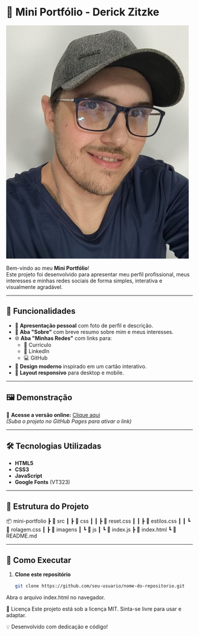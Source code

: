 # 💼 Mini Portfólio - Derick Zitzke

![Prévia do Mini Portfólio](src/imagens/foto-perfil.jpg)

Bem-vindo ao meu **Mini Portfólio**!  
Este projeto foi desenvolvido para apresentar meu perfil profissional, meus interesses e minhas redes sociais de forma simples, interativa e visualmente agradável.

---

## 🚀 Funcionalidades

- 👤 **Apresentação pessoal** com foto de perfil e descrição.
- 📜 **Aba "Sobre"** com breve resumo sobre mim e meus interesses.
- 🌐 **Aba "Minhas Redes"** com links para:
  - 📄 Currículo
  - 💼 LinkedIn
  - 💻 GitHub
- 🎨 **Design moderno** inspirado em um cartão interativo.
- 📱 **Layout responsivo** para desktop e mobile.

---

## 🖼 Demonstração

📌 **Acesse a versão online:** [Clique aqui](https://derickzitzke.github.io/Portifolio/)  
*(Suba o projeto no GitHub Pages para ativar o link)*

---

## 🛠 Tecnologias Utilizadas

- **HTML5**
- **CSS3**
- **JavaScript**
- **Google Fonts** (VT323)

---

## 📂 Estrutura do Projeto

📦 mini-portfolio
┣ 📂 src
┃ ┣ 📂 css
┃ ┃ ┣ 📜 reset.css
┃ ┃ ┣ 📜 estilos.css
┃ ┃ ┗ 📜 rolagem.css
┃ ┣ 📂 imagens
┃ ┗ 📂 js
┃ ┗ 📜 index.js
┣ 📜 index.html
┗ 📜 README.md

---

## 🎯 Como Executar

1. **Clone este repositório**
   ```bash
   git clone https://github.com/seu-usuario/nome-do-repositorio.git
Abra o arquivo index.html no navegador.

📜 Licença
Este projeto está sob a licença MIT.
Sinta-se livre para usar e adaptar.

💡 Desenvolvido com dedicação e código!
